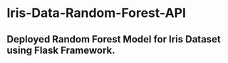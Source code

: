 # Iris-Data-Random-Forest-API

## Deployed Random Forest Model for Iris Dataset using Flask Framework.
